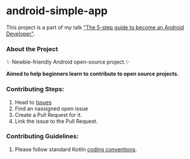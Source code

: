 # android-simple-app

This project is a part of my talk ["The 5-step guide to become an Android Developer"](https://cupsofcode.com/post/the_five_step_guide_to_become_android_developer/). 

### About the Project

✨ Newbie-friendly Android open-source project.✨


**Aimed to help beginners learn to contribute to open source projects.**

### Contributing Steps:
1. Head to [Issues](https://github.com/AidaIssayeva/android-simple-app/issues)
2. Find an nassigned open issue
3. Create a Pull Request for it.
4. Link the issue to the Pull Request.

### Contributing Guidelines:
1. Please follow standard Kotlin [coding conventions](https://kotlinlang.org/docs/coding-conventions.html).


